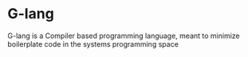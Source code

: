 # G-lang
G-lang is a Compiler based programming language, meant to minimize boilerplate code in the systems programming space
